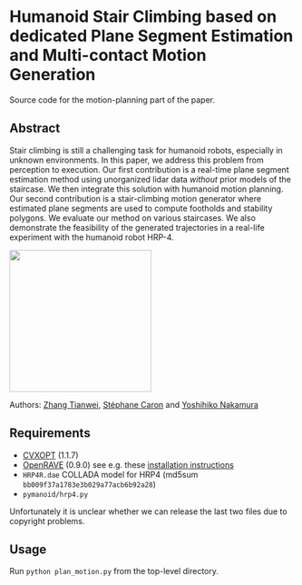 # Humanoid Stair Climbing based on dedicated Plane Segment Estimation and Multi-contact Motion Generation

Source code for the motion-planning part of the paper.

## Abstract

Stair climbing is still a challenging task for humanoid robots, especially in
unknown environments. In this paper, we address this problem from perception to
execution. Our first contribution is a real-time plane segment estimation
method using unorganized lidar data *without* prior models of the staircase. We
then integrate this solution with humanoid motion planning. Our second
contribution is a stair-climbing motion generator where estimated plane
segments are used to compute footholds and stability polygons. We evaluate our
method on various staircases. We also demonstrate the feasibility of the
generated trajectories in a real-life experiment with the humanoid robot HRP-4. 

<img src="https://scaron.info/images/ijhr-2016.png" height="250" />

Authors:
[Zhang Tianwei](http://zhangtianwei.info/),
[Stéphane Caron](https://scaron.info) and
[Yoshihiko Nakamura](http://www.ynl.t.u-tokyo.ac.jp/)

## Requirements

- [CVXOPT](http://cvxopt.org/) (1.1.7)
- [OpenRAVE](https://github.com/rdiankov/openrave) (0.9.0) see e.g. these
  [installation
  instructions](https://scaron.info/teaching/installing-openrave-on-ubuntu-14.04.html)
- ``HRP4R.dae`` COLLADA model for HRP4 (md5sum ``bb009f37a1783e3b029a77acb6b92a28``)
- ``pymanoid/hrp4.py``

Unfortunately it is unclear whether we can release the last two files due to
copyright problems.

## Usage

Run ``python plan_motion.py`` from the top-level directory.
